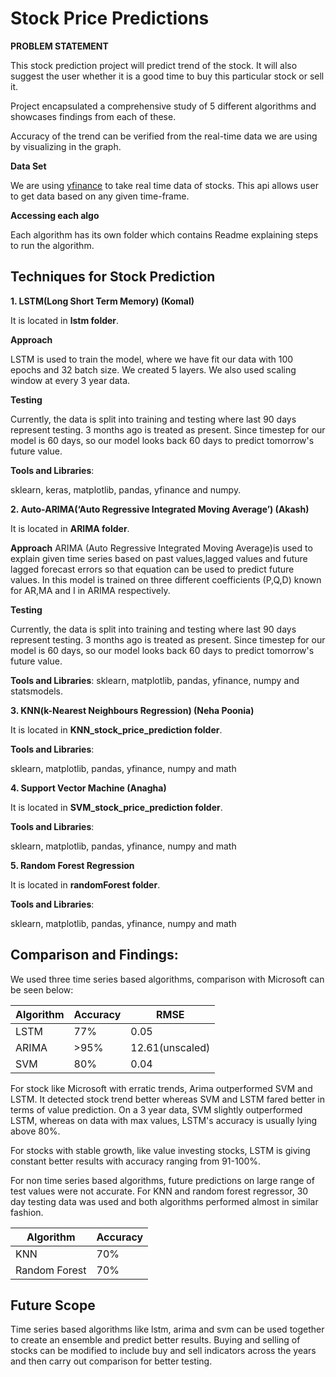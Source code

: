 # Stock Price Predictions

**PROBLEM STATEMENT**

This stock prediction project will predict trend of the stock. It will also suggest the user whether it is a good time to buy this particular stock or sell it.

Project encapsulated a comprehensive study of 5 different algorithms and showcases findings from each of these.

Accuracy of the trend can be verified from the real-time data we are using by visualizing in the graph.

**Data Set**

We are using [yfinance](https://pypi.org/project/yfinance/) to take real time data of stocks. This api allows user to get data based on any given time-frame.

**Accessing each algo**

Each algorithm has its own folder which contains Readme explaining steps to run the algorithm.


## Techniques for Stock Prediction

**1. LSTM(Long Short Term Memory) (Komal)**

It is located in **lstm folder**.

**Approach**

LSTM is used to train the model, where we have fit our data with 100 epochs and 32 batch size. We created 5 layers. We also used scaling window at every 3 year data.

**Testing**

Currently, the data is split into training and testing where last 90 days represent testing. 3 months ago is treated as present. Since timestep for our model is 60 days, so our model looks back 60 days to predict tomorrow's future value.

**Tools and Libraries**:

sklearn, keras, matplotlib, pandas, yfinance and numpy.

**2. Auto-ARIMA(‘Auto Regressive Integrated Moving Average’) (Akash)**

It is located in **ARIMA folder**.

**Approach**
ARIMA (Auto Regressive Integrated Moving Average)is used to explain given time series based on past values,lagged values and future lagged forecast errors so that equation can be used to predict future values. In this model is trained on three different coefficients (P,Q,D) known for AR,MA and I in ARIMA respectively.

**Testing**

Currently, the data is split into training and testing where last 90 days represent testing. 3 months ago is treated as present. Since timestep for our model is 60 days, so our model looks back 60 days to predict tomorrow's future value.

**Tools and Libraries**:
sklearn, matplotlib, pandas, yfinance, numpy and statsmodels.

**3. KNN(k-Nearest Neighbours Regression) (Neha Poonia)**

It is located in **KNN_stock_price_prediction folder**.

**Tools and Libraries**:

sklearn, matplotlib, pandas, yfinance, numpy and math

**4. Support Vector Machine (Anagha)**

It is located in **SVM_stock_price_prediction folder**.

**Tools and Libraries**:

sklearn, matplotlib, pandas, yfinance, numpy and math

**5. Random Forest Regression**

It is located in **randomForest folder**.

**Tools and Libraries**:

sklearn, matplotlib, pandas, yfinance, numpy and math


## Comparison and Findings:

We used three time series based algorithms, comparison with Microsoft can be seen below:

| Algorithm      | Accuracy    | RMSE          |
| ---------------| ----------- |---------------|
| LSTM           | 77%         |0.05           |
| ARIMA          | >95%        |12.61(unscaled)|
| SVM            | 80%         |0.04           |

For stock like Microsoft with erratic trends, Arima outperformed SVM and LSTM. It detected stock trend better whereas SVM and LSTM fared better in terms of value prediction. On a 3 year data, SVM slightly outperformed LSTM, whereas on data with max values, LSTM's accuracy is usually lying above 80%.

For stocks with stable growth, like value investing stocks, LSTM is  giving constant better results with accuracy ranging from 91-100%.  

For non time series based algorithms, future predictions on large range of test values were not accurate. For KNN and random forest regressor, 30 day testing data was used and both algorithms performed almost in similar fashion.

| Algorithm      | Accuracy |
| ----------- | ----------- |
| KNN      | 70%       |
| Random Forest   | 70%        |


## Future Scope

Time series based algorithms like lstm, arima and svm can be used together to create an ensemble and predict better results. Buying and selling of stocks can  be modified to include buy and sell indicators across the years and then carry out comparison for better testing.
